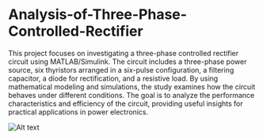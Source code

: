 # Analysis-of-Three-Phase-Controlled-Rectifier
This project focuses on investigating a three-phase controlled rectifier circuit using MATLAB/Simulink. The circuit includes a three-phase power source, six thyristors arranged in a six-pulse configuration, a filtering capacitor, a diode for rectification, and a resistive load. By using mathematical modeling and simulations, the study examines how the circuit behaves under different conditions. The goal is to analyze the performance characteristics and efficiency of the circuit, providing useful insights for practical applications in power electronics.

![Alt text]([https://assets.digitalocean.com/articles/alligator/boo.svg](https://media.licdn.com/dms/image/D4D2DAQG3v-sv-6vWwA/profile-treasury-image-shrink_800_800/0/1721471192061?e=1722078000&v=beta&t=j8E-w4VqDvkhPB5pdjH8hlgZz2KwvN5UcEQbNYAFDHY) "signal")
